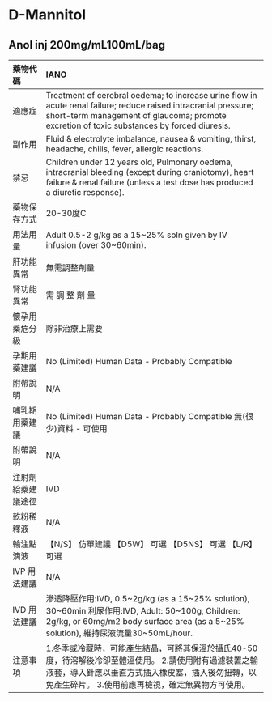 # D-Mannitol

## Anol inj 200mg/mL100mL/bag

| 藥物代碼           | IANO                                                                                                                                                                                                            |
|:-------------------|:----------------------------------------------------------------------------------------------------------------------------------------------------------------------------------------------------------------|
| 適應症             | Treatment of cerebral oedema; to increase urine flow in acute renal failure; reduce raised intracranial pressure; short-term management of glaucoma; promote excretion of toxic substances by forced diuresis.  |
| 副作用             | Fluid & electrolyte imbalance, nausea & vomiting, thirst, headache, chills, fever, allergic reactions.                                                                                                          |
| 禁忌               | Children under 12 years old, Pulmonary oedema, intracranial bleeding (except during craniotomy), heart failure & renal failure (unless a test dose has produced a diuretic response).                           |
| 藥物保存方式       | 20-30度C                                                                                                                                                                                                        |
| 用法用量           | Adult 0.5-2 g/kg as a 15~25% soln given by IV infusion (over 30~60min).                                                                                                                                         |
| 肝功能異常         | 無需調整劑量                                                                                                                                                                                                    |
| 腎功能異常         | 需 調 整 劑 量                                                                                                                                                                                                  |
| 懷孕用藥危分級     | 除非治療上需要                                                                                                                                                                                                  |
| 孕期用藥建議       | No (Limited) Human Data - Probably Compatible                                                                                                                                                                   |
| 附帶說明           | N/A                                                                                                                                                                                                             |
| 哺乳期用藥建議     | No (Limited) Human Data - Probably Compatible 無(很少)資料 - 可使用                                                                                                                                             |
| 附帶說明           | N/A                                                                                                                                                                                                             |
| 注射劑給藥建議途徑 | IVD                                                                                                                                                                                                             |
| 乾粉稀釋液         | N/A                                                                                                                                                                                                             |
| 輸注點滴液         | 【N/S】 仿單建議  【D5W】 可選  【D5NS】 可選  【L/R】 可選                                                                                                                                                     |
| IVP 用法建議       | N/A                                                                                                                                                                                                             |
| IVD 用法建議       | 滲透降壓作用:IVD, 0.5~2g/kg (as a 15~25% solution), 30~60min 利尿作用:IVD, Adult: 50~100g, Children: 2g/kg, or 60mg/m2 body surface area (as a 5~25% solution), 維持尿液流量30~50mL/hour.                       |
| 注意事項           | 1.冬季或冷藏時，可能產生結晶，可將其保溫於攝氏40-50度，待溶解後冷卻至體溫使用。 2.請使用附有過濾裝置之輸液套，導入針應以垂直方式插入橡皮塞，插入後勿扭轉，以免產生碎片。 3.使用前應再檢視，確定無異物方可使用。 |

